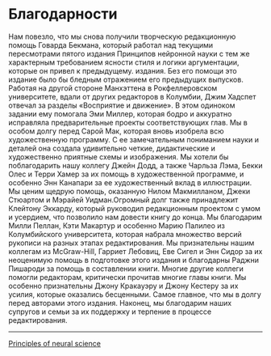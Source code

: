 # Благодарности

Нам повезло, что мы снова получили творческую редакционную помощь Говарда Бекмана, который работал над текущими пересмотрами пятого издания Принципов нейронной науки с тем же характерным требованием ясности стиля и логики аргументации, которые он привел к предыдущему. издания. Без его помощи это издание было бы бледным отражением его предыдущих выпусков. Работая на другой стороне Манхэттена в Рокфеллеровском университете, вдали от других редакторов в Колумбии, Джим Хадспет отвечал за разделы «Восприятие и движение». В этом одиноком задании ему помогала Эми Миллер, которая бодро и аккуратно исправляла предварительные проекты соответствующих глав. Мы в особом долгу перед Сарой Мак, которая вновь изобрела всю художественную программу. С ее замечательным пониманием науки и деталей она создала удивительно четкие, дидактические и художественно приятные схемы и изображения. Мы хотели бы поблагодарить нашу коллегу Джейн Додд, а также Чарльза Лэма, Бекки Олес и Терри Хамер за их помощь в художественной программе, и особенно Энн Канапари за ее художественный вклад в иллюстрации. Мы ценим щедрую помощь, оказанную Нилом Макмилланом, Джеки Стюартом и Мэрайей Уидман.Огромный долг также принадлежит Клейтону Эккарду, который руководил редакционным проектом с умом и усердием, что позволило нам довести книгу до конца. Мы благодарим Милли Пеллан, Кэти Макартур и особенно Марию Палилео из Колумбийского университета, которая набрала множество версий рукописи на разных этапах редактирования. Мы признательны нашим коллегам из McGraw-Hill, Гарриет Лебовиц, Еве Сигел и Энн Сидор за их неоценимую помощь в подготовке этого издания и благодарны Раджни Пишароди за помощь в составлении книги. Многие другие коллеги помогли редакторам, критически прочитав многие главы книги. Мы особенно признательны Джону Кракауэру и Джону Кестеру за их усилия, которые оказались бесценными. Самое главное, что мы в долгу перед авторами этого издания. Наконец, мы благодарим наших супругов и семьи за их поддержку и терпение в процессе редактирования.

**********
[Principles of neural science](/tags/Principles%20of%20neural%20science.md)
